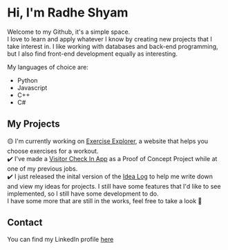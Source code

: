 # Hi, I'm Radhe Shyam
Welcome to my Github, it's a simple space.   
I love to learn and apply whatever I know by creating new projects that I take interest in. I like working with databases and back-end programming, but I also find front-end development equally as interesting.

My languages of choice are:   
- Python
- Javascript
- C++   
- C# 

## My Projects
🟡 I'm currently working on <a href="https://chomping-chimp.github.io/index.html">Exercise Explorer</a>, a website that helps you choose exercises for a workout.   
✔️ I've made a <a href="https://github.com/chomping-chimp/Check-In-App">Visitor Check In App</a> as a Proof of Concept Project while at one of my previous jobs.   
✔️ I just released the inital version of the <a href="https://github.com/chomping-chimp/IdeaLog">Idea Log</a> to help me write down and view my ideas for projects. I still have some features that I'd like to see implemented, so I still have some development to do.   
I have some more that are still in the works, feel free to take a look 👀

## Contact
You can find my LinkedIn profile <a href="https://www.linkedin.com/in/radhe-shyam-pokhrel-a14412177/">here</a>
